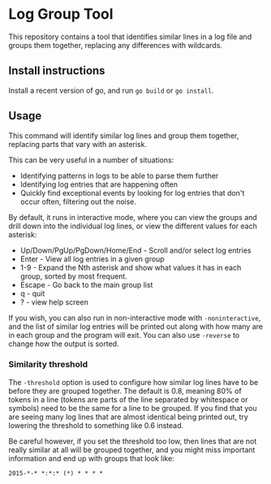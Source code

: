 # Log Group Tool

This repository contains a tool that identifies similar lines in a log file and groups them together, replacing any differences with wildcards.

## Install instructions

Install a recent version of go, and run `go build` or `go install`.

## Usage

This command will identify similar log lines and group them together, replacing parts that vary with an asterisk.

This can be very useful in a number of situations:

* Identifying patterns in logs to be able to parse them further
* Identifying log entries that are happening often
* Quickly find exceptional events by looking for log entries that don't occur often, filtering out the noise.

By default, it runs in interactive mode, where you can view the groups and drill down into the individual log lines, or view the different values for each asterisk:

* Up/Down/PgUp/PgDown/Home/End - Scroll and/or select log entries
* Enter - View all log entries in a given group
* 1-9 - Expand the Nth asterisk and show what values it has in each group,
  sorted by most frequent.
* Escape - Go back to the main group list
* q - quit
* ? - view help screen

If you wish, you can also run in non-interactive mode with `-noninteractive`,
and the list of similar log entries will be printed out along with how many
are in each group and the program will exit. You can also use `-reverse` to
change how the output is sorted.

### Similarity threshold

The `-threshold` option is used to configure how similar log lines have to be
before they are grouped together. The default is 0.8, meaning 80% of tokens in
a line (tokens are parts of the line separated by whitespace or symbols) need
to be the same for a line to be grouped. If you find that you are seeing many
log lines that are almost identical being printed out, try lowering the
threshold to something like 0.6 instead.

Be careful however, if you set the threshold too low, then lines that are not
really similar at all will be grouped together, and you might miss important
information and end up with groups that look like:

    2015-*-* *:*:* (*) * * * *
